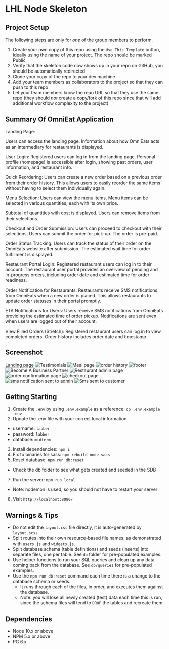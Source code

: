 LHL Node Skeleton
=========

## Project Setup

The following steps are only for _one_ of the group members to perform.

1. Create your own copy of this repo using the `Use This Template` button, ideally using the name of your project. The repo should be marked Public
2. Verify that the skeleton code now shows up in your repo on GitHub, you should be automatically redirected
3. Clone your copy of the repo to your dev machine
4. Add your team members as collaborators to the project so that they can push to this repo
5. Let your team members know the repo URL so that they use the same repo (they should _not_ create a copy/fork of this repo since that will add additional workflow complexity to the project)

## Summary Of OmniEat Application

Landing Page:

Users can access the landing page.
Information about how OmniEats acts as an intermediary for restaurants is displayed.

User Login:
Registered users can log in from the landing page.
Personal profile (homepage) is accessible after login, showing past orders, user information, and restaurant info.

Quick Reordering:
Users can create a new order based on a previous order from their order history.
This allows users to easily reorder the same items without having to select them individually again.

Menu Selection:
Users can view the menu items.
Menu items can be selected in various quantities, each with its own price.

Subtotal of quantities with cost is displayed.
Users can remove items from their selections.

Checkout and Order Submission:
Users can proceed to checkout with their selections.
Users can submit the order for pick-up.
The order is pre-paid.

Order Status Tracking:
Users can track the status of their order on the OmniEats website after submission.
The estimated wait time for order fulfillment is displayed.

Restaurant Portal Login:
Registered restaurant users can log in to their account.
The restaurant user portal provides an overview of pending and in-progress orders, including order date and estimated time for order readiness.

Order Notification for Restaurants:
Restaurants receive SMS notifications from OmniEats when a new order is placed.
This allows restaurants to update order statuses in their portal promptly.

ETA Notifications for Users:
Users receive SMS notifications from OmniEats providing the estimated time of order pickup.
Notifications are sent even when users are logged out of their account.

View Filled Orders (Stretch):
Registered restaurant users can log in to view completed orders.
Order history includes order date and timestamp


## Screenshot
[Landing page](https://github.com/ascotlan/food-ordering-app/assets/105958169/faea7c50-559b-4bc7-a0d6-5c7bc8ae55f4)
![Testimonials ](https://github.com/ascotlan/food-ordering-app/assets/105958169/df2a848c-7ff4-4cef-9b85-50be8cb9a9af)
![Meal page](https://github.com/ascotlan/food-ordering-app/assets/105958169/18db78d4-c9d9-4c7b-b9f6-a39202c4a9dc)
![order history](https://github.com/ascotlan/food-ordering-app/assets/105958169/8be8f848-fee6-40a2-a9ed-73e900d8a732)
![footer](https://github.com/ascotlan/food-ordering-app/assets/105958169/d40bc0dc-99af-4fbb-a096-1ad798601e52)
![Become A Business Partner](https://github.com/ascotlan/food-ordering-app/assets/105958169/9b00514c-d551-489c-9162-da71ef8612a7)
![Restaurant admin page](https://github.com/ascotlan/food-ordering-app/assets/105958169/6125a08b-1a1f-44b5-9e05-0cbf7027ada5)
![order confirmation page](https://github.com/ascotlan/food-ordering-app/assets/105958169/d5fc1d3b-0cb1-48f0-b84a-6d44ec2aa7d6)
![checkout page](https://github.com/ascotlan/food-ordering-app/assets/105958169/69b89836-39ad-4768-bdd4-9ff5b19abe25)
![sms notification sent to admin](https://github.com/ascotlan/food-ordering-app/assets/105958169/76ee3008-d110-45dd-a411-c9f24a252ef6)
![Sms sent to customer](https://github.com/ascotlan/food-ordering-app/assets/105958169/9a75535b-706a-4630-b58f-b0b34ffd132c)


## Getting Starting
1. Create the `.env` by using `.env.example` as a reference: `cp .env.example .env`
2. Update the .env file with your correct local information 
  - username: `labber` 
  - password: `labber` 
  - database: `midterm`
3. Install dependencies: `npm i`
4. Fix to binaries for sass: `npm rebuild node-sass`
5. Reset database: `npm run db:reset`
  - Check the db folder to see what gets created and seeded in the SDB
7. Run the server: `npm run local`
  - Note: nodemon is used, so you should not have to restart your server
8. Visit `http://localhost:8080/`

## Warnings & Tips

- Do not edit the `layout.css` file directly, it is auto-generated by `layout.scss`.
- Split routes into their own resource-based file names, as demonstrated with `users.js` and `widgets.js`.
- Split database schema (table definitions) and seeds (inserts) into separate files, one per table. See `db` folder for pre-populated examples. 
- Use helper functions to run your SQL queries and clean up any data coming back from the database. See `db/queries` for pre-populated examples.
- Use the `npm run db:reset` command each time there is a change to the database schema or seeds. 
  - It runs through each of the files, in order, and executes them against the database. 
  - Note: you will lose all newly created (test) data each time this is run, since the schema files will tend to `DROP` the tables and recreate them.

## Dependencies

- Node 10.x or above
- NPM 5.x or above
- PG 6.x
